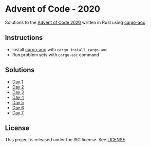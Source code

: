 # Advent of Code - 2020

Solutions to the [Advent of Code 2020](https://adventofcode.com/2020) written in Rust using [cargo-aoc](https://github.com/gobanos/cargo-aoc).

## Instructions

* Install [cargo-aoc](https://github.com/gobanos/cargo-aoc) with `cargo install cargo-aoc`
* Run problem sets with `cargo-aoc` command

## Solutions

* [Day 1](src/day1.rs)
* [Day 2](src/day2.rs)
* [Day 3](src/day3.rs)
* [Day 4](src/day4.rs)
* [Day 5](src/day5.rs)
* [Day 6](src/day6.rs)
* [Day 7](src/day7.rs)

## License

This project is released under the ISC license. See [LICENSE](LICENSE).
